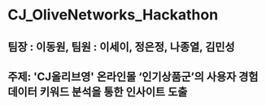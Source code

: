 # CJ_OliveNetworks_Hackathon
## 팀장 : 이동원, 팀원 : 이세이, 정은정, 나종열, 김민성
## 주제: 'CJ올리브영' 온라인몰 ‘인기상품군’의 사용자 경험 데이터 키워드 분석을 통한 인사이트 도출
